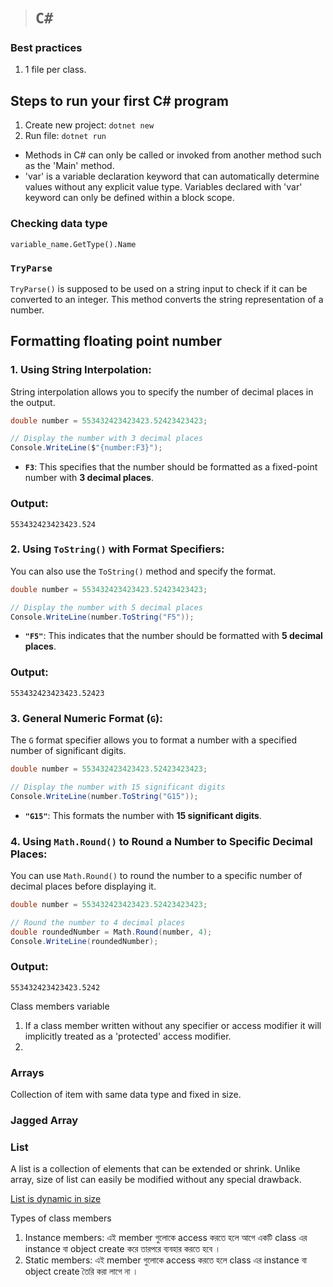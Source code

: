 > # **`C#`**

### Best practices

1. 1 file per class.

## Steps to run your first C# program

1. Create new project: `dotnet new`
2. Run file: `dotnet run`

-   Methods in C# can only be called or invoked from another method such as the 'Main' method.
-   'var' is a variable declaration keyword that can automatically determine values without any explicit value type. Variables declared with 'var' keyword can only be defined within a block scope.

### Checking data type

`variable_name.GetType().Name`

### `TryParse`

`TryParse()` is supposed to be used on a string input to check if it can be converted to an integer. This method converts the string representation of a number.

## Formatting floating point number

### 1. **Using String Interpolation**:

String interpolation allows you to specify the number of decimal places in the output.

```csharp
double number = 553432423423423.52423423423;

// Display the number with 3 decimal places
Console.WriteLine($"{number:F3}");
```

-   **`F3`**: This specifies that the number should be formatted as a fixed-point number with **3 decimal places**.

### Output:

```
553432423423423.524
```

### 2. **Using `ToString()` with Format Specifiers**:

You can also use the `ToString()` method and specify the format.

```csharp
double number = 553432423423423.52423423423;

// Display the number with 5 decimal places
Console.WriteLine(number.ToString("F5"));
```

-   **`"F5"`**: This indicates that the number should be formatted with **5 decimal places**.

### Output:

```
553432423423423.52423
```

### 3. **General Numeric Format (`G`)**:

The `G` format specifier allows you to format a number with a specified number of significant digits.

```csharp
double number = 553432423423423.52423423423;

// Display the number with 15 significant digits
Console.WriteLine(number.ToString("G15"));
```

-   **`"G15"`**: This formats the number with **15 significant digits**.

### 4. **Using `Math.Round()` to Round a Number to Specific Decimal Places**:

You can use `Math.Round()` to round the number to a specific number of decimal places before displaying it.

```csharp
double number = 553432423423423.52423423423;

// Round the number to 4 decimal places
double roundedNumber = Math.Round(number, 4);
Console.WriteLine(roundedNumber);
```

### Output:

```
553432423423423.5242
```

Class members variable

1. If a class member written without any specifier or access modifier it will implicitly treated as a 'protected' access modifier.
2.

### Arrays

Collection of item with same data type and fixed in size.

### Jagged Array

### List

A list is a collection of elements that can be extended or shrink. Unlike array, size of list can easily be modified without any special drawback.

<ins>List is dynamic in size</ins>

Types of class members

1. Instance members: এই member গুলোকে access করতে হলে আগে একটি class এর instance বা object create করে তারপরে ব্যবহার করতে হবে ।
2. Static members: এই member গুলোকে access করতে হলে class এর instance বা object create তৈরি করা লাগে না ।
